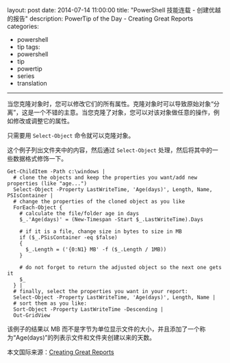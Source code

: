 ﻿layout: post
date: 2014-07-14 11:00:00
title: "PowerShell 技能连载 - 创建优越的报告"
description: PowerTip of the Day - Creating Great Reports
categories:
- powershell
- tip
tags:
- powershell
- tip
- powertip
- series
- translation
---
当您克隆对象时，您可以修改它们的所有属性。克隆对象时可以导致原始对象“分离”，这是一个不错的主意。当您克隆了对象，您可以对该对象做任意的操作，例如修改或调整它的属性。

只需要用 `Select-Object` 命令就可以克隆对象。

这个例子列出文件夹中的内容，然后通过 `Select-Object` 处理，然后将其中的一些数据格式修饰一下。

    Get-ChildItem -Path c:\windows |
      # clone the objects and keep the properties you want/add new properties (like "age...")
      Select-Object -Property LastWriteTime, 'Age(days)', Length, Name, PSIsContainer |
      # change the properties of the cloned object as you like
      ForEach-Object {
        # calculate the file/folder age in days
        $_.'Age(days)' = (New-Timespan -Start $_.LastWriteTime).Days
    
        # if it is a file, change size in bytes to size in MB
        if ($_.PSisContainer -eq $false)
        {
          $_.Length = ('{0:N1} MB' -f ($_.Length / 1MB))
        }
    
        # do not forget to return the adjusted object so the next one gets it
        $_
      } |
      # finally, select the properties you want in your report:
      Select-Object -Property LastWriteTime, 'Age(days)', Length, Name |
      # sort them as you like:
      Sort-Object -Property LastWriteTime -Descending |
      Out-GridView 

该例子的结果以 MB 而不是字节为单位显示文件的大小，并且添加了一个称为“Age(days)”的列表示文件和文件夹创建以来的天数。

<!--more-->
本文国际来源：[Creating Great Reports](http://community.idera.com/powershell/powertips/b/tips/posts/creating-great-reports)
